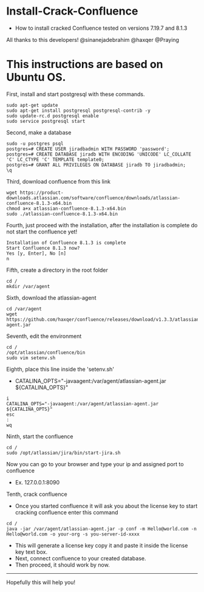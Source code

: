 # Install-Crack-Confluence
- How to install cracked Confluence tested on versions 7.19.7 and 8.1.3

All thanks to this developers!
@sinanejadebrahim
@haxqer
@Praying

# This instructions are based on Ubuntu OS.

First, install and start postgresql with these commands.
```
sudo apt-get update
sudo apt-get install postgresql postgresql-contrib -y
sudo update-rc.d postgresql enable
sudo service postgresql start
```

Second, make a database
```
sudo -u postgres psql
postgres=# CREATE USER jiradbadmin WITH PASSWORD 'password';
postgres=# CREATE DATABASE jiradb WITH ENCODING 'UNICODE' LC_COLLATE 'C' LC_CTYPE 'C' TEMPLATE template0;
postgres=# GRANT ALL PRIVILEGES ON DATABASE jiradb TO jiradbadmin;
\q
```

Third, download confluence from this link
```
wget https://product-downloads.atlassian.com/software/confluence/downloads/atlassian-confluence-8.1.3-x64.bin
chmod a+x atlassian-confluence-8.1.3-x64.bin
sudo ./atlassian-confluence-8.1.3-x64.bin
```

Fourth, just proceed with the installation, after the installation is complete do not start the confluence yet!
```
Installation of Confluence 8.1.3 is complete
Start Confluence 8.1.3 now?
Yes [y, Enter], No [n]
n
```

Fifth, create a directory in the root folder
```
cd /
mkdir /var/agent
```

Sixth, download the atlassian-agent 
```
cd /var/agent
wget https://github.com/haxqer/confluence/releases/download/v1.3.3/atlassian-agent.jar
```

Seventh, edit the environment
```
cd / 
/opt/atlassian/confluence/bin
sudo vim setenv.sh
```

Eighth, place this line inside the 'setenv.sh' 
  - CATALINA_OPTS="-javaagent:/var/agent/atlassian-agent.jar ${CATALINA_OPTS}"
```
i
CATALINA_OPTS="-javaagent:/var/agent/atlassian-agent.jar ${CATALINA_OPTS}"
esc
:
wq
```

Ninth, start the confluence
```
cd / 
sudo /opt/atlassian/jira/bin/start-jira.sh
```

Now you can go to your browser and type your ip and assigned port to confluence
- Ex. 127.0.0.1:8090

Tenth, crack confluence
- Once you started confluence it will ask you about the license key to start cracking confluence enter this command

```
cd /
java -jar /var/agent/atlassian-agent.jar -p conf -m Hello@world.com -n Hello@world.com -o your-org -s you-server-id-xxxx
```

- This will generate a license key copy it and paste it inside the license key text box.
- Next, connect confluence to your created database. 
- Then proceed, it should work by now.
---
Hopefully this will help you!
